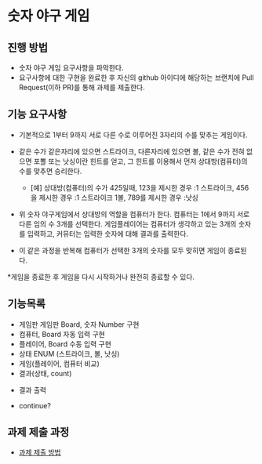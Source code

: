 # 숫자 야구 게임
## 진행 방법
* 숫자 야구 게임 요구사항을 파악한다.
* 요구사항에 대한 구현을 완료한 후 자신의 github 아이디에 해당하는 브랜치에 Pull Request(이하 PR)를 통해 과제를 제출한다.

## 기능 요구사항
* 기본적으로 1부터 9까지 서로 다른 수로 이루어진 3자리의 수를 맞추는 게임이다.
* 같은 수가 같은자리에 있으면 스트라이크, 다른자리에 있으면 볼, 같은 수가 전혀 없으면 포뽈 또는 낫싱이란 힌트를 얻고,
그 힌트를 이용해서 먼저 상대방(컴퓨터)의 수를 맞추면 승리한다.
  * [예] 상대방(컴퓨터)의 수가 425일때, 123을 제시한 경우 :1 스트라이크, 456을 제시한 경우 :1 스트라이크 1볼, 789를 제시한 경우 :낫싱
* 위 숫자 야구게임에서 상대방의 역할을 컴퓨터가 한다. 컴퓨터는 1에서 9까지 서로 다른 임의 수 3개를 선택한다. 게임플레이어는 컴퓨터가 생각하고 있는 3개의 숫자를 입력하고, 커뮤터는 입력한 숫자에 대해 결과를 출력한다.

* 이 같은 과정을 반복해 컴퓨터가 선택한 3개의 숫자를 모두 맞히면 게임이 종료된다.

*게임을 종료한 후 게임을 다시 시작하거나 완전히 종료할 수 있다.

## 기능목록
* 게임판 게임판 Board, 숫자 Number 구현
* 컴퓨터, Board 자동 입력 구현
* 플레이어, Board 수동 입력 구현
* 상태 ENUM (스트라이크, 볼, 낫싱)
* 게임(플레이어, 컴퓨터 비교)
* 결과(상태, count)  
+ 결과 출력
* continue? 

## 과제 제출 과정
* [과제 제출 방법](https://github.com/next-step/nextstep-docs/tree/master/precourse)
